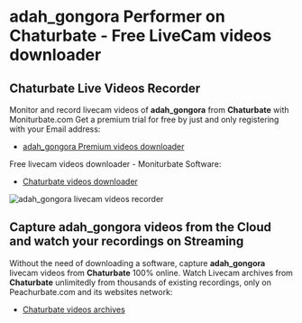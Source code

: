 # adah_gongora Performer on Chaturbate - Free LiveCam videos downloader

## Chaturbate Live Videos Recorder

Monitor and record livecam videos of **adah_gongora** from **Chaturbate** with Moniturbate.com
Get a premium trial for free by just and only registering with your Email address:
* [adah_gongora Premium videos downloader](https://moniturbate.com/request-demo-licence-key.html)

Free livecam videos downloader - Moniturbate Software:
* [Chaturbate videos downloader](https://moniturbate.com/moniturbate-download-software.html)

![adah_gongora livecam videos recorder](https://peachurnet.com/templates/moniturbate-software.png)


## Capture adah_gongora videos from the Cloud and watch your recordings on Streaming

Without the need of downloading a software, capture **adah_gongora** livecam videos from **Chaturbate** 100% online.
Watch Livecam archives from **Chaturbate** unlimitedly from thousands of existing recordings, only on Peachurbate.com and its websites network:
* [Chaturbate videos archives](https://peachurnet.com/)